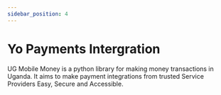 ```yaml
---
sidebar_position: 4
---
```


# Yo Payments Intergration

UG Mobile Money is a python library for making money transactions in Uganda. It aims to make payment integrations from trusted Service Providers Easy, Secure and Accessible.